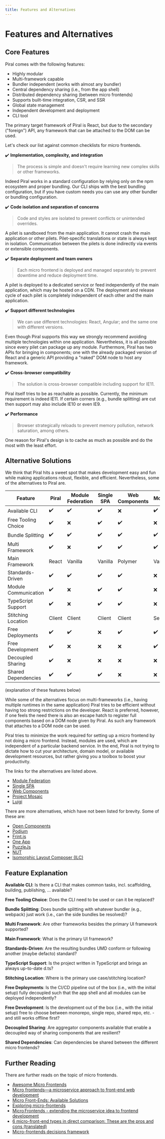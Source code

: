 ```yaml
---
title: Features and Alternatives
---
```


# Features and Alternatives

## Core Features

Piral comes with the following features:

- Highly modular
- Multi-framework capable
- Bundler independent (works with almost any bundler)
- Central dependency sharing (i.e., from the app shell)
- Distributed dependency sharing (between micro frontends)
- Supports built-time integration, CSR, and SSR
- Global state management
- Independent development and deployment
- CLI tool

The primary target framework of Piral is React, but due to the secondary ("foreign") API, any framework that can be attached to the DOM can be used.

Let's check our list against common checklists for micro frontends.

✔️ **Implementation, complexity, and integration**

> The process is simple and doesn't require learning new complex skills or other frameworks.

Indeed Piral works in a standard configuration by relying only on the npm ecosystem and proper bundling. Our CLI ships with the best bundling configuration, but if you have custom needs you can use any other bundler or bundling configuration.

✔️ **Code isolation and separation of concerns**

> Code and styles are isolated to prevent conflicts or unintended overrides.

A pilet is sandboxed from the main application. It cannot crash the main application or other pilets. Pilet-specific translations or state is always kept in isolation. Communication between the pilets is done indirectly via events or extensible components.

✔️ **Separate deployment and team owners**

> Each micro frontend is deployed and managed separately to prevent downtime and reduce deployment time.

A pilet is deployed to a dedicated service or feed independently of the main application, which may be hosted on a CDN. The deployment and release cycle of each pilet is completely independent of each other and the main application.

✔️ **Support different technologies**

> We can use different technologies: React, Angular; and the same one with different versions.

Even though Piral supports this way we strongly recommend avoiding multiple technologies within one application. Nevertheless, it is all possible since every pilet can package up any module. Furthermore, Piral has two APIs for bringing in components; one with the already packaged version of React and a generic API providing a "naked" DOM node to host any framework.

✔️ **Cross-browser compatibility**

> The solution is cross-browser compatible including support for IE11.

Piral itself tries to be as reachable as possible. Currently, the minimum requirement is indeed IE11. If certain corners (e.g., bundle splitting) are cut then support may also include IE10 or even IE9.

✔️ **Performance**

> Browser strategically reloads to prevent memory pollution, network saturation, among others.

One reason for Piral's design is to cache as much as possible and do the most with the least effort.

## Alternative Solutions

We think that Piral hits a sweet spot that makes development easy and fun while making applications robust, flexible, and efficient. Nevertheless, some of the alternatives to Piral are.

| Feature              | Piral  | Module Federation | Single SPA | Web Components | Mosaic   | Luigi   |
|----------------------|--------|-------------------|------------|----------------|----------|---------|
| Available CLI        | ✔️      | ✔️                 | ✔️          | ❌             | ✔️        | ❌       |
| Free Tooling Choice  | ✔️      | ❌                | ✔️          | ✔️              | ❌        | ❌      |
| Bundle Splitting     | ✔️      | ✔️                 | ✔️          | ✔️              | ✔️      | ❌        |
| Multi Framework      | ✔️      | ❌                | ✔️          | ✔️              | ✔️      | ✔️         |
| Main Framework       | React  | Vanilla           | Vanilla    | Polymer        | Vanilla  | Vanilla |
| Standards-Driven     | ✔️      | ✔️                 | ✔️          | ✔️              | ❌      | ❌       |
| Module Communication | ✔️      | ❌                | ✔️          | ✔️              | ❌      | ❌       |
| TypeScript Support   | ✔️      | ❌                | ✔️          | ✔️              | ❌      | ✔️        |
| Stitching Location   | Client | Client            | Client     | Client         | Server   | Client  |
| Free Deployments     | ✔️      | ✔️                 | ❌         | ✔️              | ✔️      | ✔️         |
| Free Development     | ✔️      | ❌                | ❌         | ❌              | ✔️      | ❌        |
| Decoupled Sharing    | ✔️      | ❌                | ❌         | ❌              | ❌      | ❌       |
| Shared Dependencies  | ✔️      | ✔️                | ✔️          | ❌              | ❌      | ❌       |

(explanation of these features below)

While some of the alternatives focus on multi-frameworks (i.e., having multiple runtimes in the same application) Piral tries to be efficient without having too strong restrictions on the developer. React is preferred, however, if one feels the need there is also an escape hatch to register full components based on a DOM node given by Piral. As such any framework that attaches to a DOM node can be used.

Piral tries to minimize the work required for setting up a micro frontend by not doing a micro frontend. Instead, modules are used, which are independent of a particular backend service. In the end, Piral is not trying to dictate how to cut your architecture, domain model, or available development resources, but rather giving you a toolbox to boost your productivity.

The links for the alternatives are listed above.

- [Module Federation](https://webpack.js.org)
- [Single SPA](https://single-spa.js.org)
- [Web Components](https://www.webcomponents.org)
- [Project Mosaic](https://opensource.zalando.com)
- [Luigi](https://github.com/SAP/luigi)

There are more alternatives, which have not been listed for brevity. Some of these are:

- [Open Components](https://opencomponents.github.io)
- [Podium](https://podium-lib.io)
- [Frint.js](https://frint.js.org)
- [One App](https://github.com/americanexpress/one-app)
- [PuzzleJs](https://github.com/puzzle-js/puzzle-js)
- [NUT](https://github.com/nut-project/nut)
- [Isomorphic Layout Composer (ILC)](https://github.com/namecheap/ilc/)

## Feature Explanation

**Available CLI**: Is there a CLI that makes common tasks, incl. scaffolding, building, publishing, ... available?

**Free Tooling Choice**: Does the CLI need to be used or can it be replaced?

**Bundle Splitting**: Does bundle splitting with whatever bundler (e.g., webpack) just work (i.e., can the side bundles be resolved)?

**Multi Framework**: Are other frameworks besides the primary UI framework supported?

**Main Framework**: What is the primary UI framework?

**Standards-Driven**: Are the resulting bundles UMD conform or following another (maybe defacto) standard?

**TypeScript Support**: Is the project written in TypeScript and brings an always up-to-date d.ts?

**Stitching Location**: Where is the primary use case/stitching location?

**Free Deployments**: Is the CI/CD pipeline out of the box (i.e., with the initial setup) fully decoupled such that the app shell and all modules can be deployed independently?

**Free Development**: Is the development out of the box (i.e., with the initial setup) free to choose between monorepo, single repo, shared repo, etc. - and still works offline first?

**Decoupled Sharing**: Are aggregator components available that enable a decoupled way of sharing components that are resilient?

**Shared Dependencies**: Can dependencies be shared between the different micro frontends?

## Further Reading

There are further reads on the topic of micro frontends.

- [Awesome Micro Frontends](https://github.com/rajasegar/awesome-micro-frontends)
- [Micro frontends—a microservice approach to front-end web development](https://medium.com/@tomsoderlund/micro-frontends-a-microservice-approach-to-front-end-web-development-f325ebdadc16)
- [Micro Front-Ends: Available Solutions](https://medium.embengineering.com/micro-front-ends-whats-the-best-solution-3bc31218eae4)
- [Exploring micro-frontends](https://medium.com/@benjamin.d.johnson/exploring-micro-frontends-87a120b3f71c)
- [Micro Frontends - extending the microservice idea to frontend development](https://micro-frontends.org)
- [6 micro-front-end types in direct comparison: These are the pros and cons (translated)](https://bit.ly/2K1zbu2)
- [Micro-frontends decisions framework](https://lucamezzalira.com/2019/12/22/micro-frontends-decisions-framework/)
